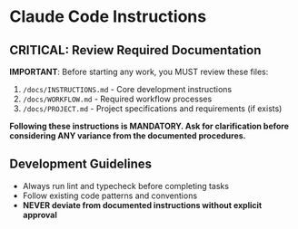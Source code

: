 # Claude Code Instructions

## CRITICAL: Review Required Documentation
**IMPORTANT**: Before starting any work, you MUST review these files:
1. `/docs/INSTRUCTIONS.md` - Core development instructions
2. `/docs/WORKFLOW.md` - Required workflow processes
3. `/docs/PROJECT.md` - Project specifications and requirements (if exists)

**Following these instructions is MANDATORY. Ask for clarification before considering ANY variance from the documented procedures.**

## Development Guidelines
- Always run lint and typecheck before completing tasks
- Follow existing code patterns and conventions
- **NEVER deviate from documented instructions without explicit approval**